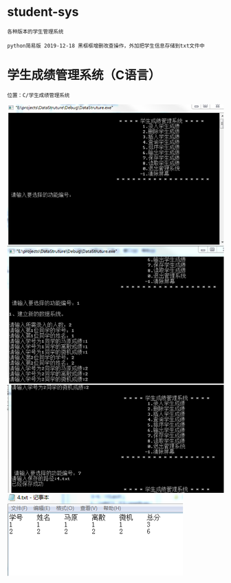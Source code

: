 # student-sys
    
    各种版本的学生管理系统

    python简易版 2019-12-18 黑框框增删改查操作，外加把学生信息存储到txt文件中

# 学生成绩管理系统（C语言）

    位置：C/学生成绩管理系统

<img src="C/学生成绩管理系统/截图/1.png"/>
<img src="C/学生成绩管理系统/截图/2.png"/>
<img src="C/学生成绩管理系统/截图/3.png"/>
<img src="C/学生成绩管理系统/截图/4.png"/>